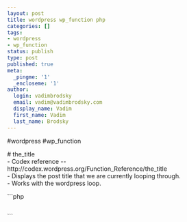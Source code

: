 ```yaml
---
layout: post
title: wordpress wp_function php
categories: []
tags:
- wordpress
- wp_function
status: publish
type: post
published: true
meta:
  _pingme: '1'
  _encloseme: '1'
author:
  login: vadimbrodsky
  email: vadim@vadimbrodsky.com
  display_name: Vadim
  first_name: Vadim
  last_name: Brodsky
---
```

<p>#wordpress #wp_function</p>
<p># the_title<br />
- Codex reference -- http://codex.wordpress.org/Function_Reference/the_title<br />
- Displays the post title that we are currently looping through.<br />
- Works with the wordpress loop.</p>
<p>```php</p>
<h2>
</h2>
<p>```</p>
